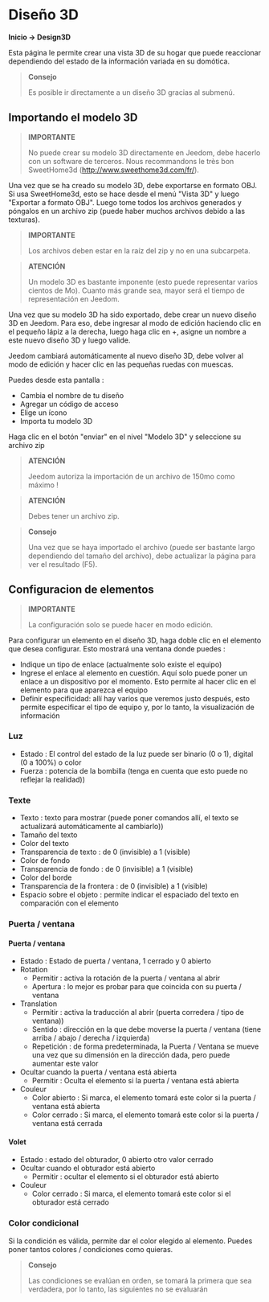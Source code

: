 # Diseño 3D
**Inicio → Design3D**

Esta página le permite crear una vista 3D de su hogar que puede reaccionar dependiendo del estado de la información variada en su domótica.


> **Consejo**
>
> Es posible ir directamente a un diseño 3D gracias al submenú.

## Importando el modelo 3D

> **IMPORTANTE**
>
> No puede crear su modelo 3D directamente en Jeedom, debe hacerlo con un software de terceros. Nous recommandons le très bon SweetHome3d (http://www.sweethome3d.com/fr/).

Una vez que se ha creado su modelo 3D, debe exportarse en formato OBJ. Si usa SweetHome3d, esto se hace desde el menú "Vista 3D" y luego "Exportar a formato OBJ". Luego tome todos los archivos generados y póngalos en un archivo zip (puede haber muchos archivos debido a las texturas).

> **IMPORTANTE**
>
> Los archivos deben estar en la raíz del zip y no en una subcarpeta.

> **ATENCIÓN**
>
> Un modelo 3D es bastante imponente (esto puede representar varios cientos de Mo). Cuanto más grande sea, mayor será el tiempo de representación en Jeedom.

Una vez que su modelo 3D ha sido exportado, debe crear un nuevo diseño 3D en Jeedom. Para eso, debe ingresar al modo de edición haciendo clic en el pequeño lápiz a la derecha, luego haga clic en +, asigne un nombre a este nuevo diseño 3D y luego valide.

Jeedom cambiará automáticamente al nuevo diseño 3D, debe volver al modo de edición y hacer clic en las pequeñas ruedas con muescas.

Puedes desde esta pantalla :

- Cambia el nombre de tu diseño
- Agregar un código de acceso
- Elige un ícono
- Importa tu modelo 3D

Haga clic en el botón &quot;enviar&quot; en el nivel &quot;Modelo 3D&quot; y seleccione su archivo zip

> **ATENCIÓN**
>
> Jeedom autoriza la importación de un archivo de 150mo como máximo !

> **ATENCIÓN**
>
> Debes tener un archivo zip.

> **Consejo**
>
> Una vez que se haya importado el archivo (puede ser bastante largo dependiendo del tamaño del archivo), debe actualizar la página para ver el resultado (F5).


## Configuracion de elementos

> **IMPORTANTE**
>
> La configuración solo se puede hacer en modo edición.

Para configurar un elemento en el diseño 3D, haga doble clic en el elemento que desea configurar. Esto mostrará una ventana donde puedes :

- Indique un tipo de enlace (actualmente solo existe el equipo)
- Ingrese el enlace al elemento en cuestión. Aquí solo puede poner un enlace a un dispositivo por el momento. Esto permite al hacer clic en el elemento para que aparezca el equipo
- Definir especificidad: allí hay varios que veremos justo después, esto permite especificar el tipo de equipo y, por lo tanto, la visualización de información

### Luz

- Estado : El control del estado de la luz puede ser binario (0 o 1), digital (0 a 100%) o color
- Fuerza : potencia de la bombilla (tenga en cuenta que esto puede no reflejar la realidad))

### Texte

- Texto : texto para mostrar (puede poner comandos allí, el texto se actualizará automáticamente al cambiarlo))
- Tamaño del texto
- Color del texto
- Transparencia de texto : de 0 (invisible) a 1 (visible)
- Color de fondo
- Transparencia de fondo : de 0 (invisible) a 1 (visible)
- Color del borde
- Transparencia de la frontera : de 0 (invisible) a 1 (visible)
- Espacio sobre el objeto : permite indicar el espaciado del texto en comparación con el elemento

### Puerta / ventana

#### Puerta / ventana

- Estado : Estado de puerta / ventana, 1 cerrado y 0 abierto
- Rotation
	- Permitir : activa la rotación de la puerta / ventana al abrir
	- Apertura : lo mejor es probar para que coincida con su puerta / ventana
- Translation
	- Permitir : activa la traducción al abrir (puerta corredera / tipo de ventana))
	- Sentido : dirección en la que debe moverse la puerta / ventana (tiene arriba / abajo / derecha / izquierda)
	- Repetición : de forma predeterminada, la Puerta / Ventana se mueve una vez que su dimensión en la dirección dada, pero puede aumentar este valor
- Ocultar cuando la puerta / ventana está abierta
	- Permitir : Oculta el elemento si la puerta / ventana está abierta
- Couleur
	- Color abierto : Si marca, el elemento tomará este color si la puerta / ventana está abierta
	- Color cerrado : Si marca, el elemento tomará este color si la puerta / ventana está cerrada

#### Volet

- Estado : estado del obturador, 0 abierto otro valor cerrado
- Ocultar cuando el obturador está abierto
	- Permitir : ocultar el elemento si el obturador está abierto
- Couleur
	- Color cerrado : Si marca, el elemento tomará este color si el obturador está cerrado

### Color condicional

Si la condición es válida, permite dar el color elegido al elemento. Puedes poner tantos colores / condiciones como quieras.

> **Consejo**
>
> Las condiciones se evalúan en orden, se tomará la primera que sea verdadera, por lo tanto, las siguientes no se evaluarán
